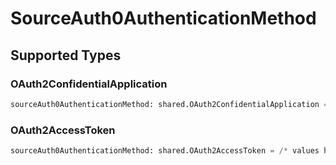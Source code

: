 # SourceAuth0AuthenticationMethod


## Supported Types

### OAuth2ConfidentialApplication

```python
sourceAuth0AuthenticationMethod: shared.OAuth2ConfidentialApplication = /* values here */
```

### OAuth2AccessToken

```python
sourceAuth0AuthenticationMethod: shared.OAuth2AccessToken = /* values here */
```

